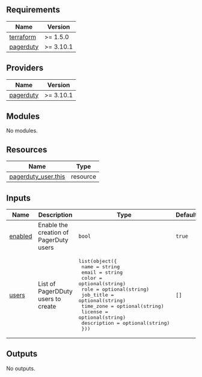 <!-- BEGINNING OF PRE-COMMIT-TERRAFORM DOCS HOOK -->
## Requirements

| Name | Version |
|------|---------|
| <a name="requirement_terraform"></a> [terraform](#requirement\_terraform) | >= 1.5.0 |
| <a name="requirement_pagerduty"></a> [pagerduty](#requirement\_pagerduty) | >= 3.10.1 |

## Providers

| Name | Version |
|------|---------|
| <a name="provider_pagerduty"></a> [pagerduty](#provider\_pagerduty) | >= 3.10.1 |

## Modules

No modules.

## Resources

| Name | Type |
|------|------|
| [pagerduty_user.this](https://registry.terraform.io/providers/PagerDuty/pagerduty/latest/docs/resources/user) | resource |

## Inputs

| Name | Description | Type | Default | Required |
|------|-------------|------|---------|:--------:|
| <a name="input_enabled"></a> [enabled](#input\_enabled) | Enable the creation of PagerDuty users | `bool` | `true` | no |
| <a name="input_users"></a> [users](#input\_users) | List of PagerDDuty users to create | <pre>list(object({<br>    name        = string<br>    email       = string<br>    color       = optional(string)<br>    role        = optional(string)<br>    job_title   = optional(string)<br>    time_zone   = optional(string)<br>    license     = optional(string)<br>    description = optional(string)<br>  }))</pre> | `[]` | no |

## Outputs

No outputs.
<!-- END OF PRE-COMMIT-TERRAFORM DOCS HOOK -->
